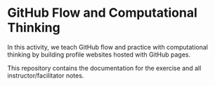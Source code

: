 # GitHub Flow and Computational Thinking


In this activity, we teach GitHub flow and practice with computational thinking by building 
profile websites hosted with GitHub pages.  

This repository contains the documentation for the exercise and all instructor/facilitator notes. 
